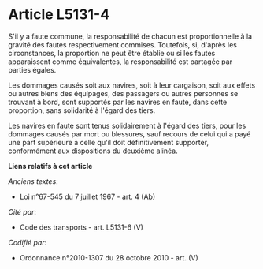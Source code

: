 # Article L5131-4

S'il y a faute commune, la responsabilité de chacun est proportionnelle à la gravité des fautes respectivement commises.
Toutefois, si, d'après les circonstances, la proportion ne peut être établie ou si les fautes apparaissent comme
équivalentes, la responsabilité est partagée par parties égales.

Les dommages causés soit aux navires, soit à leur cargaison, soit aux effets ou autres biens des équipages, des passagers ou
autres personnes se trouvant à bord, sont supportés par les navires en faute, dans cette proportion, sans solidarité à
l'égard des tiers.

Les navires en faute sont tenus solidairement à l'égard des tiers, pour les dommages causés par mort ou blessures, sauf
recours de celui qui a payé une part supérieure à celle qu'il doit définitivement supporter, conformément aux dispositions du
deuxième alinéa.

**Liens relatifs à cet article**

_Anciens textes_:

  - Loi n°67-545 du 7 juillet 1967 - art. 4 (Ab)

_Cité par_:

  - Code des transports - art. L5131-6 (V)

_Codifié par_:

  - Ordonnance n°2010-1307 du 28 octobre 2010 - art. (V)
